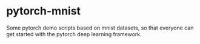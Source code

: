 # pytorch-mnist
Some pytorch demo scripts based on mnist datasets, so that everyone can get started with the pytorch deep learning framework.
